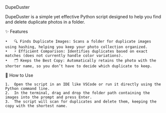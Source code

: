 DupeDuster

DupeDuster is a simple yet effective Python script designed to help you find and delete duplicate photos in a folder.

✨ Features

	•	🔍 Finds Duplicate Images: Scans a folder for duplicate images using hashing, helping you keep your photo collection organized.
	•	⚡ Efficient Comparison: Identifies duplicates based on exact matches (does not currently handle color variations).
	•	🗂️ Keeps the Best Copy: Automatically retains the photo with the shorter name, so you don’t have to decide which duplicate to keep.

🚀 How to Use

	1.	Open the script in an IDE like VSCode or run it directly using the Python command line.
	2.	In the terminal, drag and drop the folder path containing the images into the prompt and press Enter.
	3.	The script will scan for duplicates and delete them, keeping the copy with the shortest name.
